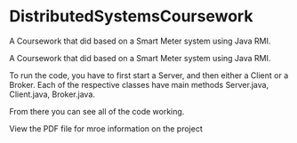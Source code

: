 # DistributedSystemsCoursework
A Coursework that did based on a Smart Meter system using Java RMI.

A Coursework that did based on a Smart Meter system using Java RMI.

To run the code, you have to first start a Server, and then either a Client or a Broker. Each of the respective classes have main methods Server.java, Client.java, Broker.java.

From there you can see all of the code working.

View the PDF file for mroe information on the project
